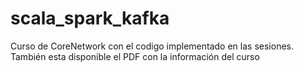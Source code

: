 # scala_spark_kafka
Curso de CoreNetwork con el codigo implementado en las sesiones.
También esta disponible el PDF con la información del curso
